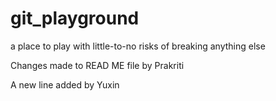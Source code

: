 # git_playground
a place to play with little-to-no risks of breaking anything else

Changes made to READ ME file by Prakriti



















A new line added by Yuxin
